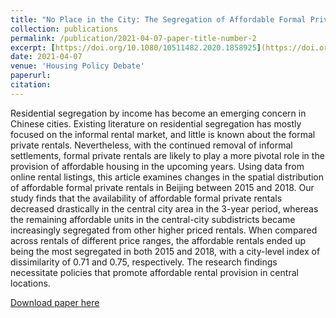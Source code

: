 ```yaml
---
title: "No Place in the City: The Segregation of Affordable Formal Private Rentals in Beijing"
collection: publications
permalink: /publication/2021-04-07-paper-title-number-2
excerpt: [https://doi.org/10.1080/10511482.2020.1858925](https://doi.org/10.1080/10511482.2020.1858925)
date: 2021-04-07
venue: 'Housing Policy Debate'
paperurl: 
citation: 
---
```

Residential segregation by income has become an emerging concern in Chinese cities. Existing literature on residential segregation has mostly focused on the informal rental market, and little is known about the formal private rentals. Nevertheless, with the continued removal of informal settlements, formal private rentals are likely to play a more pivotal role in the provision of affordable housing in the upcoming years. Using data from online rental listings, this article examines changes in the spatial distribution of affordable formal private rentals in Beijing between 2015 and 2018. Our study finds that the availability of affordable formal private rentals decreased drastically in the central city area in the 3-year period, whereas the remaining affordable units in the central-city subdistricts became increasingly segregated from other higher priced rentals. When compared across rentals of different price ranges, the affordable rentals ended up being the most segregated in both 2015 and 2018, with a city-level index of dissimilarity of 0.71 and 0.75, respectively. The research findings necessitate policies that promote affordable rental provision in central locations.

[Download paper here](https://yiw0104.github.io/files/No_Place_in_the_City.pdf)